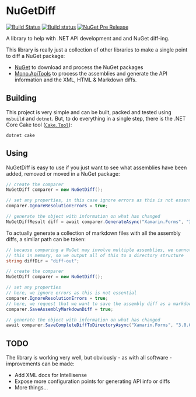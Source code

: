 # NuGetDiff

[![Build Status](https://dev.azure.com/mattleibow/OpenSource/_apis/build/status/Mono.ApiTools.NuGetDiff?branchName=master)](https://dev.azure.com/mattleibow/OpenSource/_build/latest?definitionId=20&branchName=master) [![Build status](https://ci.appveyor.com/api/projects/status/y8yct1q94vxaw3i6/branch/master?svg=true)](https://ci.appveyor.com/project/mattleibow/nugetcomparer/branch/master) [![NuGet Pre Release](https://img.shields.io/nuget/vpre/Mono.ApiTools.NuGetDiff.svg)](https://www.nuget.org/packages/Mono.ApiTools.NuGetDiff)

A library to help with .NET API development and and NuGet diff-ing.

This library is really just a collection of other libraries to make a single
point to diff a NuGet package:

 * [NuGet][nuget] to download and process the NuGet packages
 * [Mono.ApiTools][api-tools] to process the assemblies and generate the 
   API information and the XML, HTML & Markdown diffs.

## Building

This project is very simple and can be built, packed and tested using
`msbuild` and `dotnet`. But, to do everything in a single step, there
is the .NET Core Cake tool ([`Cake.Tool`](https://www.nuget.org/packages/Cake.Tool)):

```
dotnet cake
```

## Using

NuGetDiff is easy to use if you just want to see what assemblies have been
added, removed or moved in a NuGet package:

```csharp
// create the comparer
NuGetDiff comparer = new NuGetDiff();

// set any properties, in this case ignore errors as this is not essential
comparer.IgnoreResolutionErrors = true;

// generate the object with information on what has changed
NuGetDiffResult diff = await comparer.GenerateAsync("Xamarin.Forms", "3.0.0.446417", "3.1.0.697729");
```

To actually generate a collection of markdown files with all the assembly
diffs, a similar path can be taken:

```csharp
// because comparing a NuGet may involve multiple assemblies, we cannot do
// this in memory, so we output all of this to a directory structure
string diffDir = "diff-out";

// create the comparer
NuGetDiff comparer = new NuGetDiff();

// set any properties
// here, we ignore errors as this is not essential
comparer.IgnoreResolutionErrors = true;
// here, we request that we want to save the assembly diff as a markdown file
comparer.SaveAssemblyMarkdownDiff = true;

// generate the object with information on what has changed
await comparer.SaveCompleteDiffToDirectoryAsync("Xamarin.Forms", "3.0.0.446417", "3.1.0.697729", diffDir);
```

## TODO

The library is working very well, but obviously - as with all software -
improvements can be made:

 * Add XML docs for Intellisense
 * Expose more configuration points for generating API info or diffs
 * More things...

[nuget]: https://github.com/NuGet/NuGet.Client
[api-tools]: https://www.nuget.org/packages/Mono.ApiTools
